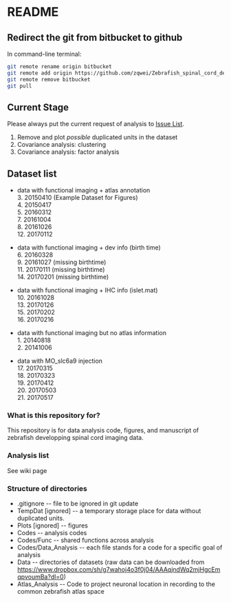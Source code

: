 # README #

## Redirect the git from bitbucket to github
In command-line terminal:
```bash
git remote rename origin bitbucket
git remote add origin https://github.com/zqwei/Zebrafish_spinal_cord_development.git
git remote remove bitbucket
git pull
```

## Current Stage
Please always put the current request of analysis to [Issue List](https://github.com/zqwei/Zebrafish_spinal_cord_development/issues).
1. Remove and plot *possible* duplicated units in the dataset
2. Covariance analysis: clustering
3. Covariance analysis: factor analysis

## Dataset list
* data with functional imaging + atlas annotation  
3\. 20150410 (Example Dataset for Figures)  
4\. 20150417  
5\. 20160312  
7\. 20161004  
8\. 20161026  
12\. 20170112  

* data with functional imaging + dev info (birth time)  
6\. 20160328  
9\. 20161027 (missing birthtime)  
11\. 20170111 (missing birthtime)  
14\. 20170201 (missing birthtime)  

* data with functional imaging + IHC info (islet.mat)  
10\. 20161028  
13\. 20170126  
15\. 20170202  
16\. 20170216  

* data with functional imaging but no atlas information  
1\. 20140818  
2\. 20141006  

* data with MO_slc6a9 injection  
17\. 20170315  
18\. 20170323  
19\. 20170412  
20\. 20170503  
21\. 20170517  

### What is this repository for? ###
This repository is for data analysis code, figures, and manuscript of zebrafish developping spinal cord imaging data.

### Analysis list ###
See wiki page

### Structure of directories ###
* .gitignore  -- file to be ignored in git update
* TempDat [ignored] -- a temporary storage place for data without duplicated units.
* Plots [ignored] -- figures
* Codes -- analysis codes
* Codes/Func -- shared functions across analysis
* Codes/Data_Analysis  -- each file stands for a code for a specific goal of analysis
* Data -- directories of datasets (raw data can be downloaded from https://www.dropbox.com/sh/g7wahoj4o3f0j04/AAAqjndWq2mjHgcEmqpvoumBa?dl=0)
* Atlas_Analysis -- Code to project neuronal location in recording to the common zebrafish atlas space
